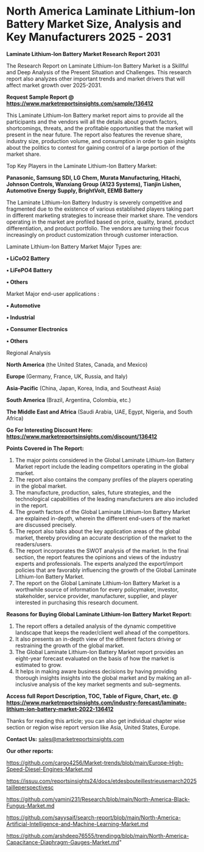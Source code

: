 # North America Laminate Lithium-Ion Battery Market Size, Analysis and Key Manufacturers 2025 - 2031

<strong>Laminate Lithium-Ion Battery Market Research Report 2031</strong>

The Research Report on Laminate Lithium-Ion Battery Market is a Skillful and Deep Analysis of the Present Situation and Challenges. This research report also analyzes other important trends and market drivers that will affect market growth over 2025-2031.

<strong>Request Sample Report @ <a href=https://www.marketreportsinsights.com/sample/136412>https://www.marketreportsinsights.com/sample/136412</a></strong>

This Laminate Lithium-Ion Battery market report aims to provide all the participants and the vendors will all the details about growth factors, shortcomings, threats, and the profitable opportunities that the market will present in the near future. The report also features the revenue share, industry size, production volume, and consumption in order to gain insights about the politics to contest for gaining control of a large portion of the market share.

Top Key Players in the Laminate Lithium-Ion Battery Market:

<strong>Panasonic, Samsung SDI, LG Chem, Murata Manufacturing, Hitachi, Johnson Controls, Wanxiang Group (A123 Systems), Tianjin Lishen, Automotive Energy Supply, BrightVolt, EEMB Battery</strong>

The Laminate Lithium-Ion Battery Industry is severely competitive and fragmented due to the existence of various established players taking part in different marketing strategies to increase their market share. The vendors operating in the market are profiled based on price, quality, brand, product differentiation, and product portfolio. The vendors are turning their focus increasingly on product customization through customer interaction.

Laminate Lithium-Ion Battery Market Major Types are:

<strong>• LiCoO2 Battery

• LiFePO4 Battery

• Others</strong>

Market Major end-user applications :

<strong>• Automotive

• Industrial

• Consumer Electronics

• Others</strong>

Regional Analysis

</u><strong><b>North America</b></strong> (the United States, Canada, and Mexico)

<strong><b>Europe </b></strong>(Germany, France, UK, Russia, and Italy)

<strong><b>Asia-Pacific</b></strong> (China, Japan, Korea, India, and Southeast Asia)

<strong><b>South America</b></strong> (Brazil, Argentina, Colombia, etc.)

<strong><b>The Middle East and Africa</b></strong> (Saudi Arabia, UAE, Egypt, Nigeria, and South Africa)

<strong>Go For Interesting Discount Here: <a href=https://www.marketreportsinsights.com/discount/136412>https://www.marketreportsinsights.com/discount/136412</a></strong>

<strong>Points Covered in The Report:</strong>
<ol>
  <li>The major points considered in the Global Laminate Lithium-Ion Battery Market report include the leading competitors operating in the global market.</li>
  <li>The report also contains the company profiles of the players operating in the global market.</li>
  <li>The manufacture, production, sales, future strategies, and the technological capabilities of the leading manufacturers are also included in the report.</li>
  <li>The growth factors of the Global Laminate Lithium-Ion Battery Market are explained in-depth, wherein the different end-users of the market are discussed precisely.</li>
  <li>The report also talks about the key application areas of the global market, thereby providing an accurate description of the market to the readers/users.</li>
  <li>The report incorporates the SWOT analysis of the market. In the final section, the report features the opinions and views of the industry experts and professionals. The experts analyzed the export/import policies that are favorably influencing the growth of the Global Laminate Lithium-Ion Battery Market.</li>
  <li>The report on the Global Laminate Lithium-Ion Battery Market is a worthwhile source of information for every policymaker, investor, stakeholder, service provider, manufacturer, supplier, and player interested in purchasing this research document.</li>
</ol>
<strong>Reasons for Buying Global Laminate Lithium-Ion Battery Market Report:</strong>

<ol>
  <li>The report offers a detailed analysis of the dynamic competitive landscape that keeps the reader/client well ahead of the competitors.</li>
  <li>It also presents an in-depth view of the different factors driving or restraining the growth of the global market.</li>
  <li>The Global Laminate Lithium-Ion Battery Market report provides an eight-year forecast evaluated on the basis of how the market is estimated to grow.</li>
  <li>It helps in making aware business decisions by having providing thorough insights insights into the global market and by making an all-inclusive analysis of the key market segments and sub-segments.</li>
</ol>
<strong>Access full Report Description, TOC, Table of Figure, Chart, etc. @ <a href=https://www.marketreportsinsights.com/industry-forecast/laminate-lithium-ion-battery-market-2022-136412>https://www.marketreportsinsights.com/industry-forecast/laminate-lithium-ion-battery-market-2022-136412</a></strong>


Thanks for reading this article; you can also get individual chapter wise section or region wise report version like Asia, United States, Europe.

<strong>Contact Us:</strong>
sales@marketreportsinsights.com

<strong>Our other reports:</strong>

<a href=https://github.com/cargo4256/Market-trends/blob/main/Europe-High-Speed-Diesel-Engines-Market.md>https://github.com/cargo4256/Market-trends/blob/main/Europe-High-Speed-Diesel-Engines-Market.md</a>

<a href=https://issuu.com/reportsinsights24/docs/etdesbouteillestrieusemarch2025tailleperspectivesc>https://issuu.com/reportsinsights24/docs/etdesbouteillestrieusemarch2025tailleperspectivesc</a>

<a href=https://github.com/yamini231/Research/blob/main/North-America-Black-Fungus-Market.md>https://github.com/yamini231/Research/blob/main/North-America-Black-Fungus-Market.md</a>

<a href=https://github.com/sayysaif/search-report/blob/main/North-America-Artificial-Intelligence-and-Machine-Learning-Market.md>https://github.com/sayysaif/search-report/blob/main/North-America-Artificial-Intelligence-and-Machine-Learning-Market.md</a>

<a href=https://github.com/arshdeep76555/trendingg/blob/main/North-America-Capacitance-Diaphragm-Gauges-Market.md>https://github.com/arshdeep76555/trendingg/blob/main/North-America-Capacitance-Diaphragm-Gauges-Market.md</a>"
